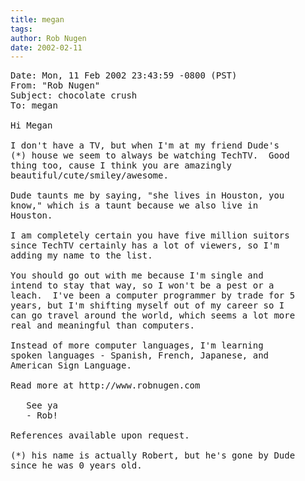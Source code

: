 ```yaml
---
title: megan
tags: 
author: Rob Nugen
date: 2002-02-11
---
```


<pre>
Date: Mon, 11 Feb 2002 23:43:59 -0800 (PST) 
From: "Rob Nugen"
Subject: chocolate crush 
To: megan
 
Hi Megan

I don't have a TV, but when I'm at my friend Dude's
(*) house we seem to always be watching TechTV.  Good
thing too, cause I think you are amazingly
beautiful/cute/smiley/awesome.

Dude taunts me by saying, "she lives in Houston, you
know," which is a taunt because we also live in
Houston.

I am completely certain you have five million suitors
since TechTV certainly has a lot of viewers, so I'm
adding my name to the list.

You should go out with me because I'm single and
intend to stay that way, so I won't be a pest or a
leach.  I've been a computer programmer by trade for 5
years, but I'm shifting myself out of my career so I
can go travel around the world, which seems a lot more
real and meaningful than computers.

Instead of more computer languages, I'm learning
spoken languages - Spanish, French, Japanese, and
American Sign Language.

Read more at http://www.robnugen.com

   See ya
   - Rob!

References available upon request.

(*) his name is actually Robert, but he's gone by Dude
since he was 0 years old.
</pre>
